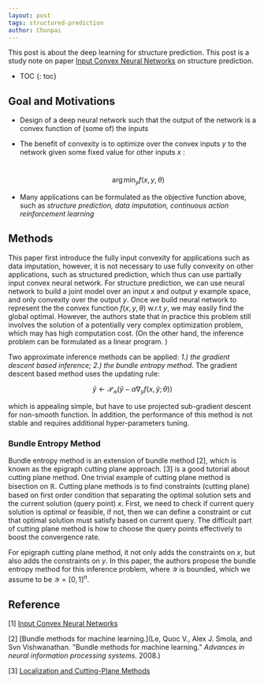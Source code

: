```yaml
---
layout: post
tags: structured-prediction
author: Chunpai
---
```


This post is about the deep learning for structure prediction. This post is a study note on paper [Input Convex Neural Networks](https://arxiv.org/pdf/1609.07152.pdf) on structure prediction. 



* TOC
{: toc}
## Goal and Motivations

- Design of a deep neural network such that the output of the network is a convex function of (some of) the inputs

- The benefit of convexity is to optimize over the convex inputs $y$ to the network given some fixed value for other inputs $x$ :

  ​	
  $$
  \arg\min_{y} f(x, y, \theta)
  $$





- Many applications can be formulated as the objective function above, such as *structure prediction, data imputation, continuous action reinforcement learning* 





## Methods

This paper first introduce the fully input convexity for applications such as data imputation, however, it is not necessary to use fully convexity on other applications, such as structured prediction, which thus can use partially input convex neural network. For structure prediction, we can use neural network to build a joint model over an input $x$ and output $y$ example space, and only convexity over the output $y$. Once we build neural network to represent the the convex function $f(x,y,\theta)$ w.r.t $y$, we may easily find the global optimal. However, the authors state that in practice this problem still involves the solution of a potentially very complex optimization problem,  which may has high computation cost. (On the other hand, the inference problem can be formulated as a linear program. ) 



Two approximate inference methods can be applied: *1.) the gradient descent based inference; 2.) the bundle entropy method*. The gradient descent based method uses the updating rule: 


$$
\hat{y} \leftarrow \mathcal{P}_{\mathcal{Y}}\left(\hat{y}-\alpha \nabla_{y} f(x, \hat{y} ; \theta)\right)
$$


which is appealing simple, but have to use projected sub-gradient descent for non-smooth function. In addition, the performance of this method is not stable and requires additional hyper-parameters tuning. 



### Bundle Entropy Method

Bundle entropy method is an extension of bundle method [2], which is known as the epigraph cutting plane approach.  [3] is a good tutorial about cutting plane method. One trivial example of cutting plane method is bisection on $\mathbb{R}$. Cutting plane methods is to find constraints (cutting plane) based on first order condition that separating the optimal solution sets and  the current solution (query point) $x$. First, we need to check if current query solution is optimal or feasible, if not, then we can define a constraint or cut that optimal solution must satisfy based on current query. The difficult part of cutting plane method is how to choose the query points effectively to boost the convergence rate.

For epigraph cutting plane method, it not only adds the constraints on $x$, but also adds the constraints on $y$. In this paper, the authors propose the bundle entropy method for this inference problem, where $\mathcal{Y}$ is bounded, which we assume to be $\mathcal{Y} = [0,1]^n$.  







## Reference



[1] [Input Convex Neural Networks](https://arxiv.org/pdf/1609.07152.pdf)

[2] [Bundle methods for machine learning.](Le, Quoc V., Alex J. Smola, and Svn Vishwanathan. "Bundle methods for machine learning." *Advances in neural information processing systems*. 2008.)

[3] [Localization and Cutting-Plane Methods](https://see.stanford.edu/materials/lsocoee364b/05-localization_methods_notes.pdf)




